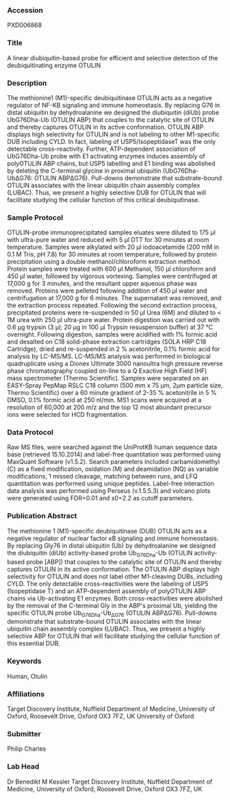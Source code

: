 ### Accession
PXD006868

### Title
A linear diubiquitin-based probe for efficient and selective detection of the deubiquitinating enzyme OTULIN

### Description
The methionine1 (M1)-specific deubiquitinase OTULIN acts as a negative regulator of NF-ΚB signaling and immune homeostasis. By replacing G76 in distal ubiquitin by dehydroalanine we designed the diubiquitin (diUb) probe UbG76Dha-Ub (OTULIN ABP) that couples to the catalytic site of OTULIN and thereby captures OTULIN in its active conformation. OTULIN ABP displays high selectivity for OTULIN and is not labeling to other M1-specific DUB including CYLD. In fact, labeling of USP5/IsopeptidaseT was the only detectable cross-reactivity. Further, ATP-dependent association of UbG76Dha-Ub probe with E1 activating enzymes induces assembly of polyOTULIN ABP chains, but USP5 labelling and E1 binding was abolished by deleting the C-terminal glycine in proximal ubiquitin (UbG76Dha-UbΔG76: OTULIN ABPΔG76). Pull-downs demonstrate that substrate-bound OTULIN associates with the linear ubiquitin chain assembly complex (LUBAC). Thus, we present a highly selective DUB for OTULIN that will facilitate studying the cellular function of this critical deubiquitinase.

### Sample Protocol
OTULIN-probe immunoprecipitated samples eluates were diluted to 175 µl with ultra-pure water and reduced with 5 µl DTT for 30 minutes at room temperature. Samples were alkylated with 20 µl iodoacetamide (200 mM in 0.1 M Tris, pH 7.8) for 30 minutes at room temperature, followed by protein precipitation using a double methanol/chloroform extraction method. Protein samples were treated with 600 µl Methanol, 150 µl chloroform and 450 µl water, followed by vigorous vortexing. Samples were centrifuged at 17,000 g for 3 minutes, and the resultant upper aqueous phase was removed. Proteins were pelleted following addition of 450 µl water and centrifugation at 17,000 g for 6 minutes. The supernatant was removed, and the extraction process repeated. Following the second extraction process, precipitated proteins were re-suspended in 50 µl Urea (6M) and diluted to < 1M urea with 250 µl ultra-pure water. Protein digestion was carried out with 0.6 µg trypsin (3 µl; 20 µg in 100 µl Trypsin resuspension buffer) at 37 °C overnight. Following digestion, samples were acidified with 1% formic acid and desalted on C18 solid-phase extraction cartridges (SOLA HRP C18 Cartridge), dried and re-suspended in 2 % acetonitrile, 0.1% formic acid for analysis by LC-MS/MS. LC-MS/MS analysis was performed in biological quadruplicate using a Dionex Ultimate 3000 nanoultra high pressure reverse phase chromatography coupled on-line to a Q Exactive High Field (HF) mass spectrometer (Thermo Scientific). Samples were separated on an EASY-Spray PepMap RSLC C18 column (500 mm x 75 µm, 2µm particle size, Thermo Scientific) over a 60 minute gradient of 2-35 % acetonitrile in 5 % DMSO, 0.1% formic acid at 250 nl/min. MS1 scans were acquired at a resolution of 60,000 at 200 m/z and the top 12 most abundant precursor ions were selected for HCD fragmentation.

### Data Protocol
Raw MS files, were searched against the UniProtKB human sequence data base (retrieved 15.10.2014) and label-free quantitation was performed using MaxQuant Software (v1.5.2). Search parameters included carbamidomethyl (C) as a fixed modification, oxidation (M) and deamidation (NQ) as variable modifications, 1 missed cleavage, matching between runs, and LFQ quantitation was performed using unique peptides. Label-free interaction data analysis was performed using Perseus (v.1.5.5.3) and volcano plots were generated using FDR=0.01 and s0=2.2 as cutoff parameters.

### Publication Abstract
The methionine 1 (M1)-specific deubiquitinase (DUB) OTULIN acts as a negative regulator of nuclear factor &#x3ba;B signaling and immune homeostasis. By replacing Gly76 in distal ubiquitin (Ub) by dehydroalanine we designed the diubiquitin (diUb) activity-based probe Ub<sub>G76Dha</sub>-Ub (OTULIN activity-based probe [ABP]) that couples to the catalytic site of OTULIN and thereby captures OTULIN in its active conformation. The OTULIN ABP displays high selectivity for OTULIN and does not label other M1-cleaving DUBs, including CYLD. The only detectable cross-reactivities were the labeling of USP5 (Isopeptidase T) and an ATP-dependent assembly of polyOTULIN ABP chains via Ub-activating E1 enzymes. Both cross-reactivities were abolished by the removal of&#xa0;the C-terminal Gly in the ABP's proximal Ub, yielding the specific OTULIN probe Ub<sub>G76Dha</sub>-Ub<sub>&#x394;G76</sub> (OTULIN ABP&#x394;G76). Pull-downs demonstrate that substrate-bound OTULIN associates with the linear ubiquitin chain assembly complex (LUBAC). Thus, we present a highly selective ABP for OTULIN that will facilitate studying the cellular function of this essential DUB.

### Keywords
Human, Otulin

### Affiliations
Target Discovery Institute, Nuffield Department of Medicine, University of Oxford, Roosevelt Drive, Oxford  OX3 7FZ, UK
University of Oxford

### Submitter
Philip Charles

### Lab Head
Dr Benedikt M Kessler
Target Discovery Institute, Nuffield Department of Medicine, University of Oxford, Roosevelt Drive, Oxford  OX3 7FZ, UK


